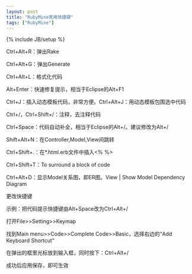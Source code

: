 ```yaml
---
layout: post
title: "RubyMine常用快捷键"
tags: ["RubyMine"]
---
```

{% include JB/setup %}

Ctrl+Alt+R：弹出Rake

Ctrl+Alt+G：弹出Generate

Ctrl+Alt+L：格式化代码

Alt+Enter：快速修复提示，相当于Eclipse的Alt+F1

Ctrl+J：插入动态模板代码，非常方便。Ctrl+Alt+J：用动态模板包围选中代码

Ctrl+/，Ctrl+Shift+/：注释，去注释代码

Ctrl+Space：代码自动补全，相当于Eclipse的Alt+/。建议修改为Alt+/

Shift+Alt+N：在Controller,Model,View间跳转

Ctrl+Shift+.：在*.html.erb文件中插入<% %>

Ctrl+Shift+T：To surround a block of code

Ctrl+Alt+D：显示Model关系图，即ER图。View | Show Model Dependency Diagram

更改快捷键

示例：把代码提示快捷键由Alt+Space改为Ctrl+Alt+/

打开File>>Setting>>Keymap

找到Main menu>>Code>>Complete Code>>Basic，选择右边的“Add Keyboard Shortcut”

在弹出的框里光标放到输入框，同时按下：Ctrl+Alt+/

成功后应用保存，即可生效